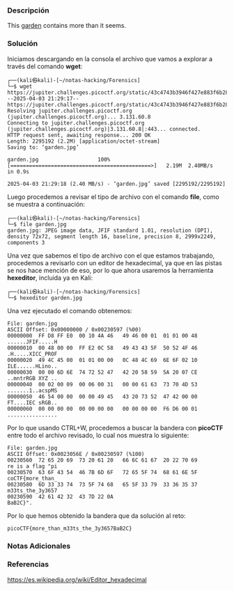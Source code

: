 ### Descripción
This [garden](https://jupiter.challenges.picoctf.org/static/43c4743b3946f427e883f6b286f47467/garden.jpg) contains more than it seems.
### Solución
Iniciamos descargando en la consola el archivo que vamos a explorar a través del comando **wget**:

```shell
┌──(kali㉿kali)-[~/notas-hacking/Forensics]
└─$ wget https://jupiter.challenges.picoctf.org/static/43c4743b3946f427e883f6b286f47467/garden.jpg
--2025-04-03 21:29:17--  https://jupiter.challenges.picoctf.org/static/43c4743b3946f427e883f6b286f47467/garden.jpg
Resolving jupiter.challenges.picoctf.org (jupiter.challenges.picoctf.org)... 3.131.60.8
Connecting to jupiter.challenges.picoctf.org (jupiter.challenges.picoctf.org)|3.131.60.8|:443... connected.
HTTP request sent, awaiting response... 200 OK
Length: 2295192 (2.2M) [application/octet-stream]
Saving to: ‘garden.jpg’

garden.jpg                   100%[=============================================>]   2.19M  2.40MB/s    in 0.9s    

2025-04-03 21:29:18 (2.40 MB/s) - ‘garden.jpg’ saved [2295192/2295192]
```

Luego procedemos a revisar el tipo de archivo con el comando **file**, como se muestra a continuación:

```shell
┌──(kali㉿kali)-[~/notas-hacking/Forensics]
└─$ file garden.jpg                                                         
garden.jpg: JPEG image data, JFIF standard 1.01, resolution (DPI), density 72x72, segment length 16, baseline, precision 8, 2999x2249, components 3    
```

Una vez que sabemos el tipo de archivo con el que estamos trabajando, procedemos a revisarlo con un editor de hexadecimal, ya que en las pistas se nos hace mención de eso, por lo que ahora usaremos la herramienta **hexeditor**, incluida ya en Kali:

```shell
┌──(kali㉿kali)-[~/notas-hacking/Forensics]
└─$ hexeditor garden.jpg
```

Una vez ejecutado el comando obtenemos:

```shell
File: garden.jpg                                                     ASCII Offset: 0x00000000 / 0x00230597 (%00)   
00000000  FF D8 FF E0  00 10 4A 46   49 46 00 01  01 01 00 48                                      ......JFIF.....H
00000010  00 48 00 00  FF E2 0C 58   49 43 43 5F  50 52 4F 46                                      .H.....XICC_PROF
00000020  49 4C 45 00  01 01 00 00   0C 48 4C 69  6E 6F 02 10                                      ILE......HLino..
00000030  00 00 6D 6E  74 72 52 47   42 20 58 59  5A 20 07 CE                                      ..mntrRGB XYZ ..
00000040  00 02 00 09  00 06 00 31   00 00 61 63  73 70 4D 53                                      .......1..acspMS
00000050  46 54 00 00  00 00 49 45   43 20 73 52  47 42 00 00                                      FT....IEC sRGB..
00000060  00 00 00 00  00 00 00 00   00 00 00 00  F6 D6 00 01                                      ................
```

Por lo que usando CTRL+W, procedemos a buscar la bandera con **picoCTF** entre todo el archivo revisado, lo cual nos muestra lo siguiente:

```shell
File: garden.jpg                                                     ASCII Offset: 0x0023056E / 0x00230597 (%100)  
00230560  72 65 20 69  73 20 61 20   66 6C 61 67  20 22 70 69                                      re is a flag "pi
00230570  63 6F 43 54  46 7B 6D 6F   72 65 5F 74  68 61 6E 5F                                      coCTF{more_than_
00230580  6D 33 33 74  73 5F 74 68   65 5F 33 79  33 36 35 37                                      m33ts_the_3y3657
00230590  42 61 42 32  43 7D 22 0A                                                                 BaB2C}". 
```

Por lo que hemos obtenido la bandera que da solución al reto:

```
picoCTF{more_than_m33ts_the_3y3657BaB2C}
```
### Notas Adicionales

### Referencias
https://es.wikipedia.org/wiki/Editor_hexadecimal